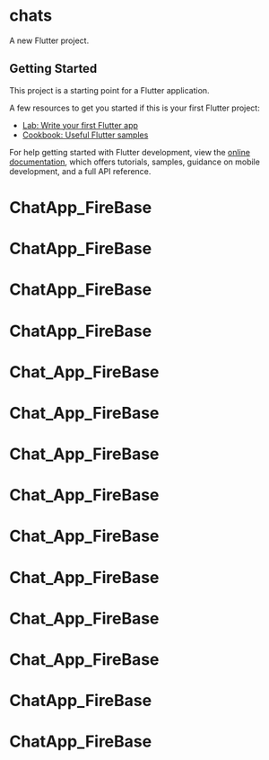 # chats

A new Flutter project.

## Getting Started

This project is a starting point for a Flutter application.

A few resources to get you started if this is your first Flutter project:

- [Lab: Write your first Flutter app](https://docs.flutter.dev/get-started/codelab)
- [Cookbook: Useful Flutter samples](https://docs.flutter.dev/cookbook)

For help getting started with Flutter development, view the
[online documentation](https://docs.flutter.dev/), which offers tutorials,
samples, guidance on mobile development, and a full API reference.
# ChatApp_FireBase
# ChatApp_FireBase
# ChatApp_FireBase
# ChatApp_FireBase
# Chat_App_FireBase
# Chat_App_FireBase
# Chat_App_FireBase
# Chat_App_FireBase
# Chat_App_FireBase
# Chat_App_FireBase
# Chat_App_FireBase
# Chat_App_FireBase
# ChatApp_FireBase
# ChatApp_FireBase

